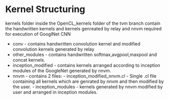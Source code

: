 # Kernel Structuring
kernels folder inside the OpenCL_kernels folder of the tvm branch contain the handwritten kernels and kernels genreated by relay and nnvm required for execution of GooglNet CNN

  - conv - contains handwritten convolution kernel and modified convolution kernels generated by relay
  - other_modules - contains handwritten softmax,avgpool,maxpool and concat kernels.
  - inception_modified - contains kernels arranged according to inception modules of the GoogleNet generated by nnvm.
  - nnvm -  contains 2 files:
        - inception_modified_nnvm.cl - Single .cl file containing all kernels which are genrated by nnvm and then modified by the user.
        - inception_modules - kernels generated by nnvm modified by user and arranged in inception modules.
